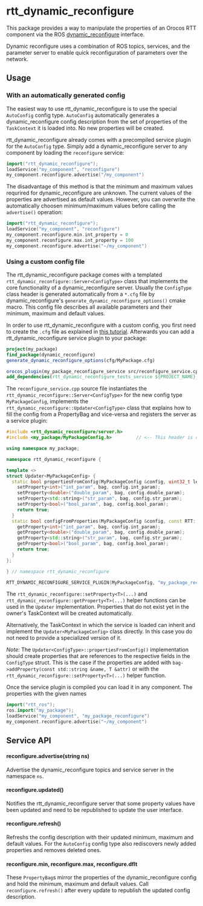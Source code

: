 rtt_dynamic_reconfigure
=======================

This package provides a way to manipulate the properties of an Orocos RTT
component via the ROS [dynamic_reconfigure](http://wiki.ros.org/dynamic_reconfigure) interface.

Dynamic reconfigure uses a combination of ROS topics, services, and the 
parameter server to enable quick reconfiguration of parameters over the
network.

## Usage

### With an automatically generated config

The easiest way to use rtt_dynamic_reconfigure is to use the special `AutoConfig` config type. `AutoConfig` automatically
generates a dynamic_reconfigure config description from the set of properties of the `TaskContext` it is loaded into. No
new properties will be created.

rtt_dynamic_reconfigure already comes with a precompiled service plugin for the `AutoConfig` type.
Simply add a dynamic_reconfigure
server to any component by loading the `reconfigure` service:

```cpp
import("rtt_dynamic_reconfigure");
loadService("my_component", "reconfigure")
my_component.reconfigure.advertise("/my_component")
```
The disadvantage of this method is that the minimum and maximum values requrired for dynamic_reconfigure are unknown. The current values
of the properties are advertised as default values. However, you can overwrite the automatically choosen minimum/maximum values before
calling the `advertise()` operation:

```cpp
import("rtt_dynamic_reconfigure");
loadService("my_component", "reconfigure")
my_component.reconfigure.min.int_property = 0
my_component.reconfigure.max.int_property = 100
my_component.reconfigure.advertise("~/my_component")
```

### Using a custom config file

The rtt_dynamic_reconfigure package comes with a templated `rtt_dynamic_reconfigure::Server<ConfigType>`
class that implements the core functionality of a dynamic_reconfigure server. Usually the `ConfigType`
class header is generated automatically from a `*.cfg` file by dynamic_reconfigure's `generate_dynamic_reconfigure_options()`
cmake macro. This config file describes all available parameters and their minimum, maximum and default values.

In order to use rtt_dynamic_reconfigure with a custom config, you first need to create the `.cfg` file as explained in
[this tutorial](http://wiki.ros.org/dynamic_reconfigure/Tutorials/HowToWriteYourFirstCfgFile). Afterwards you can add a
rtt_dynamic_reconfigure service plugin to your package:

```cmake
project(my_package)
find_package(dynamic_reconfigure)
generate_dynamic_reconfigure_options(cfg/MyPackage.cfg)

orocos_plugin(my_package_reconfigure_service src/reconfigure_service.cpp)
add_dependencies(rtt_dynamic_reconfigure_tests_service ${PROJECT_NAME}_gencfg)
```

The `reconfigure_service.cpp` source file instantiates the `rtt_dynamic_reconfigure::Server<ConfigType>` for the new config type `MyPackageConfig`, implements the `rtt_dynamic_reconfigure::Updater<ConfigType>` class that explains how to fill the config from a
PropertyBag and vice-versa and registers the server as a service plugin:

```cpp
#include <rtt_dynamic_reconfigure/server.h>
#include <my_package/MyPackageConfig.h>         // <-- This header is created by generate_dynamic_reconfigure_options(cfg/MyPackage.cfg)

using namespace my_package;

namespace rtt_dynamic_reconfigure {

template <>
struct Updater<MyPackageConfig> {
  static bool propertiesFromConfig(MyPackageConfig &config, uint32_t level, RTT::PropertyBag &bag) {
    setProperty<int>("int_param", bag, config.int_param);
    setProperty<double>("double_param", bag, config.double_param);
    setProperty<std::string>("str_param", bag, config.str_param);
    setProperty<bool>("bool_param", bag, config.bool_param);
    return true;
  }
  static bool configFromProperties(MyPackageConfig &config, const RTT::PropertyBag &bag) {
    getProperty<int>("int_param", bag, config.int_param);
    getProperty<double>("double_param", bag, config.double_param);
    getProperty<std::string>("str_param", bag, config.str_param);
    getProperty<bool>("bool_param", bag, config.bool_param);
    return true;
  }
};

} // namespace rtt_dynamic_reconfigure

RTT_DYNAMIC_RECONFIGURE_SERVICE_PLUGIN(MyPackageConfig, "my_package_reconfigure")
```

The `rtt_dynamic_reconfigure::setProperty<T>(...)` and `rtt_dynamic_reconfigure::getProperty<T>(...)` helper functions can be used in the `Updater` implementation. Properties that do not exist yet in the owner's TaskContext will be created automatically.

Alternatively, the TaskContext in which the service is loaded can inherit and implement the `Updater<MyPackageConfig>` class directly. In this case you do not need to provide a specialized version of it.

*Note:* The `Updater<ConfigType>::propertiesFromConfig()` implementation should create properties that are
references to the respective fields in the `ConfigType` struct. This is the case if the properties
are added with `bag->addProperty(const std::string &name, T &attr)` or with the `rtt_dynamic_reconfigure::setProperty<T>(...)`
helper function.

Once the service plugin is compiled you can load it in any component. The properties with the given names

```cpp
import("rtt_ros");
ros.import("my_package");
loadService("my_component", "my_package_reconfigure")
my_component.reconfigure.advertise("~/my_component")
```

## Service API

#### reconfigure.advertise(string ns)

Advertise the dynamic_reconfigure topics and service server in the namespace `ns`.

#### reconfigure.updated()

Notifies the rtt_dynamic_reconfigure server that some property values have been updated and need to be republished to
update the user interface.

#### reconfigure.refresh()

Refreshs the config description with their updated minimum, maximum and default values.
For the `AutoConfig` config type also rediscovers newly added properties and removes deleted ones.

#### reconfigure.min, reconfigure.max, reconfigure.dflt

These `PropertyBag`s mirror the properties of the dynamic_reconfigure config and hold the minimum, maximum and default values.
Call `reconfigure.refresh()` after every update to republish the updated config description.

